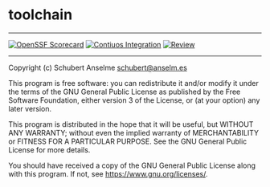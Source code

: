 # toolchain

---

[![OpenSSF Scorecard][ossf-score-badge]][ossf-score-link]
[![Contiuos Integration][ci-badge]][ci-link]
[![Review][review-badge]][review-link]

[ossf-score-badge]: https://api.securityscorecards.dev/projects/github.com/anselmes/tooling/badge
[ossf-score-link]: https://securityscorecards.dev/viewer/?uri=github.com/anselmes/tooling
[ci-badge]: https://github.com/anselmes/tooling/actions/workflows/cicd.yml/badge.svg
[ci-link]: https://github.com/anselmes/tooling/actions/workflows/cicd.yml
[review-badge]: https://github.com/anselmes/tooling/actions/workflows/required/anselmes/cicd/.github/workflows/review.yml/badge.svg
[review-link]: https://github.com/anselmes/tooling/actions/workflows/required/anselmes/cicd/.github/workflows/review.yml

---

Copyright (c) Schubert Anselme <schubert@anselm.es>

This program is free software: you can redistribute it and/or modify
it under the terms of the GNU General Public License as published by
the Free Software Foundation, either version 3 of the License, or
(at your option) any later version.

This program is distributed in the hope that it will be useful,
but WITHOUT ANY WARRANTY; without even the implied warranty of
MERCHANTABILITY or FITNESS FOR A PARTICULAR PURPOSE. See the
GNU General Public License for more details.

You should have received a copy of the GNU General Public License
along with this program. If not, see <https://www.gnu.org/licenses/>.

